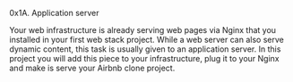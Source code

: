0x1A. Application server

Your web infrastructure is already serving web pages via Nginx that you installed
in your first web stack project. While a web server can also serve dynamic content,
 this task is usually given to an application server. In this project you will add 
this piece to your infrastructure, plug it to your Nginx and make is serve your
 Airbnb clone project.
